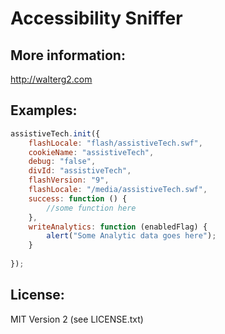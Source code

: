 # Accessibility Sniffer

## More information:
http://walterg2.com

## Examples:
```javascript
assistiveTech.init({
	flashLocale: "flash/assistiveTech.swf",
	cookieName: "assistiveTech",
	debug: "false",
	divId: "assistiveTech",
	flashVersion: "9",
	flashLocale: "/media/assistiveTech.swf",
	success: function () { 
		//some function here
	},
	writeAnalytics: function (enabledFlag) {
		alert("Some Analytic data goes here");
	}
 
});
```

## License:
MIT Version 2 (see LICENSE.txt)
